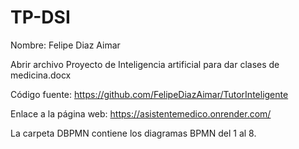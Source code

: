 # TP-DSI
Nombre: Felipe Diaz Aimar

Abrir archivo Proyecto de Inteligencia artificial para dar clases de medicina.docx

Código fuente:
https://github.com/FelipeDiazAimar/TutorInteligente
 
Enlace a la página web:
https://asistentemedico.onrender.com/ 

La carpeta DBPMN contiene los diagramas BPMN del 1 al 8.
